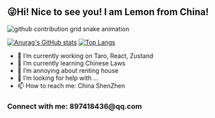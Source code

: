 <h2>😜Hi! Nice to see you! I am Lemon from China!</h2>
<picture>
  <source media="(prefers-color-scheme: dark)" srcset="https://cdn.jsdelivr.net/gh/lemondreamtobe/gihubSNK@output/github-contribution-grid-snake.svg">
  <source media="(prefers-color-scheme: light)" srcset="https://cdn.jsdelivr.net/gh/lemondreamtobe/gihubSNK@output/github-contribution-grid-snake.svg">
  <img alt="github contribution grid snake animation" src="https://cdn.jsdelivr.net/gh/lemondreamtobe/gihubSNK@output/github-contribution-grid-snake.svg">
</picture>

[![Anurag's GitHub stats](https://github-readme-stats.vercel.app/api?username=lemondreamtobe&show_icons=true)](https://github.com/lemondreamtobe/github-readme-stats)
[![Top Langs](https://github-readme-stats.vercel.app/api/top-langs/?username=lemondreamtobe&layout=compact)](https://github.com/lemondreamtobe/github-readme-stats)

- 🔭 I’m currently working on Taro, React, Zustand
- 🌱 I’m currently learning Chinese Laws
- 👯 I’m annoying about renting house
- 🤔 I’m looking for help with ...
- 📫 How to reach me: China ShenZhen


<h3 align="left">Connect with me: 897418436@qq.com</h3>
<p align="left">
</p>

